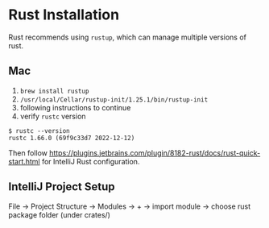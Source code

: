 # Rust Installation

Rust recommends using `rustup`, which can manage multiple versions of rust.

## Mac

1. `brew install rustup`
2. `/usr/local/Cellar/rustup-init/1.25.1/bin/rustup-init`
3. following instructions to continue
4. verify `rustc` version

```shell
$ rustc --version
rustc 1.66.0 (69f9c33d7 2022-12-12)
```

Then follow https://plugins.jetbrains.com/plugin/8182-rust/docs/rust-quick-start.html for IntelliJ Rust configuration.

## IntelliJ Project Setup

File -> Project Structure -> Modules -> + -> import module -> choose rust package folder (under crates/)
